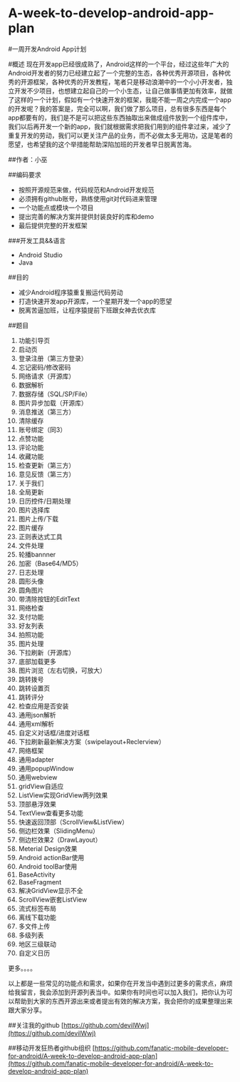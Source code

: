 # A-week-to-develop-android-app-plan
#一周开发Android App计划

#概述
现在开发app已经很成熟了，Android这样的一个平台，经过这些年广大的Android开发者的努力已经建立起了一个完整的生态，各种优秀开源项目，各种优秀的开源框架，各种优秀的开发教程，笔者只是移动浪潮中的一个小小开发者，独立开发不少项目，也想建立起自己的一个小生态，让自己做事情更加有效率，就做了这样的一个计划，假如有一个快速开发的框架，我能不能一周之内完成一个app的开发呢？我的答案是，完全可以啊，我们做了那么项目，总有很多东西是每个app都要有的，我们是不是可以把这些东西抽取出来做成组件放到一个组件库中，我们以后再开发一个新的app，我们就根据需求把我们用到的组件拿过来，减少了重复开发的劳动，我们可以更关注产品的业务，而不必做太多无用功，这是笔者的愿望，也希望我的这个举措能帮助深陷加班的开发者早日脱离苦海。



##作者：小巫

##编码要求
- 按照开源规范来做，代码规范和Android开发规范
- 必须拥有github账号，熟练使用git对代码进来管理
- 一个功能点或模块一个项目
- 提出完善的解决方案并提供封装良好的库和demo
- 最后提供完整的开发框架


###开发工具&&语言
- Android Studio
- Java


##目的
- 减少Android程序猿重复搬运代码劳动
- 打造快速开发app开源库，一个星期开发一个app的愿望
- 脱离苦逼加班，让程序猿提前下班跟女神去优衣库


##题目
1. 功能引导页
2. 启动页
3. 登录注册（第三方登录）
4. 忘记密码/修改密码
5. 网络请求（开源库）
6. 数据解析
7. 数据存储（SQL/SP/File）
8. 图片异步加载（开源库）
9. 消息推送（第三方）
10. 清除缓存
11. 账号绑定（同3）
12. 点赞功能
13. 评论功能
12. 收藏功能
12. 检查更新（第三方）
13. 意见反馈（第三方）
14. 关于我们
15. 全局更新
16. 日历控件/日期处理
17. 图片选择库
18. 图片上传/下载
19. 图片缓存
20. 正则表达式工具
19. 文件处理
19. 轮播bannner
20. 加密（Base64/MD5）
21. 日志处理
22. 圆形头像
23. 圆角图片
23. 带清除按钮的EditText
24. 网络检查
25. 支付功能
26. 好友列表
27. 拍照功能
28. 图片处理
29. 下拉刷新（开源库）
30. 底部加载更多
30. 图片浏览（左右切换，可放大）
31. 跳转拨号
31. 跳转设置页
31. 跳转评分
32. 检查应用是否安装
33. 通用json解析
34. 通用xml解析
35. 自定义对话框/进度对话框
36. 下拉刷新最新解决方案（swipelayout+Reclerview）
37. 网络框架
38. 通用adapter
38. 通用popupWindow
39. 通用webview
40. gridView自适应
41. ListView实现GridView两列效果
41. 顶部悬浮效果
42. TextView查看更多功能
43. 快速返回顶部（ScrollView&ListView）
44. 侧边栏效果（SlidingMenu）
45. 侧边栏效果2（DrawLayout）
46. Meterial Design效果
47. Android actionBar使用
47. Android toolBar使用
48. BaseActivity
49. BaseFragment
50. 解决GridView显示不全
51. ScrollView嵌套ListView
52. 流式标签布局
53. 离线下载功能
54. 多文件上传
55. 多级列表
56. 地区三级联动
57. 自定义日历

更多。。。。

以上都是一些常见的功能点和需求，如果你在开发当中遇到过更多的需求点，麻烦给我留言，我会添加到开源列表当中。如果你有时间也可以加入我们，把你认为可以帮助到大家的东西开源出来或者提出有效的解决方案，我会把你的成果整理出来跟大家分享。

##关注我的github
[https://github.com/devilWwj](https://github.com/devilWwj)

##移动开发狂热者github组织
[https://github.com/fanatic-mobile-developer-for-android/A-week-to-develop-android-app-plan](https://github.com/fanatic-mobile-developer-for-android/A-week-to-develop-android-app-plan)
